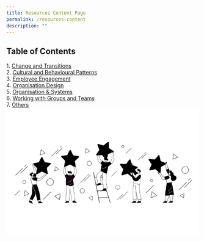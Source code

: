 ```yaml
---
title: Resources Content Page
permalink: /resources-content
description: ""
---
```

<h2>Table of Contents</h2>
1.  <a href="/resources/change-and-transitions">Change and Transitions</a>
<br>
2. <a href="https://cscollege-test-staging.netlify.app/resources/cultural">Cultural and Behavioural Patterns</a>
<br>
3. <a href="https://cscollege-test-staging.netlify.app/resources/employee-engagement">Employee Engagement</a>
<br>
4. <a href= "https://cscollege-test-staging.netlify.app/resources/organisation-design">Organisation Design</a>
<br>
5. <a href="https://cscollege-test-staging.netlify.app/resources/organisation-and-systems">Organisation & Systems</a>
<br>
6. <a href="https://cscollege-test-staging.netlify.app/resources/working-with-groups-and-teams"> Working with Groups and Teams</a>
<br>
7. <a href="https://cscollege-test-staging.netlify.app/resources/others">Others</a>

<img src="/images/employee.jpg">